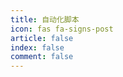 ```yaml
---
title: 自动化脚本
icon: fas fa-signs-post
article: false
index: false
comment: false
---
```


<Catalog />